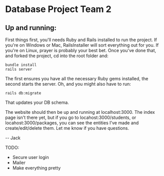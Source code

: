 # Database Project Team 2

## Up and running:
First things first, you'll needs Ruby and Rails installed to run the project. If you're on Windows or Mac, RailsInstaller will sort everything out for you. If you're on Linux, prayer is probably your best bet. Once you've done that, and forked the project, cd into the root folder and:

    bundle install
    rails server

The first ensures you have all the necessary Ruby gems installed, the second starts the server. Oh, and you might also have to run:

    rails db:migrate

That updates your DB schema.

The website should then be up and running at localhost:3000. The index page isn't there yet, but if you go to locahost:3000/students, or locahost:3000/packages, you can see the entities I've made and create/edit/delete them. Let me know if you have questions.

-- Jack

TODO:
* Secure user login
* Mailer
* Make everything pretty